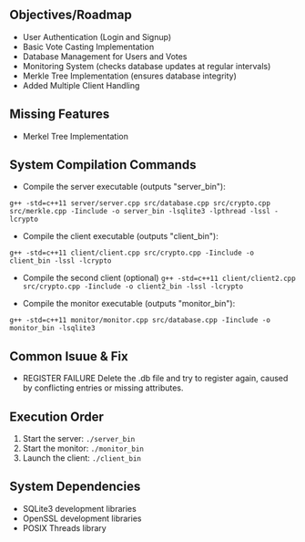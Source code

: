 ## Objectives/Roadmap
- User Authentication (Login and Signup)
- Basic Vote Casting Implementation
- Database Management for Users and Votes
- Monitoring System (checks database updates at regular intervals)
- Merkle Tree Implementation (ensures database integrity)
- Added Multiple Client Handling

## Missing Features
- Merkel Tree Implementation



## System Compilation Commands

- Compile the server executable (outputs "server_bin"):

`g++ -std=c++11 server/server.cpp src/database.cpp src/crypto.cpp src/merkle.cpp -Iinclude -o server_bin -lsqlite3 -lpthread -lssl -lcrypto`

- Compile the client executable (outputs "client_bin"):

`g++ -std=c++11 client/client.cpp src/crypto.cpp -Iinclude -o client_bin -lssl -lcrypto`

- Compile the second client (optional)
`g++ -std=c++11 client/client2.cpp src/crypto.cpp -Iinclude -o client2_bin -lssl -lcrypto`

- Compile the monitor executable (outputs "monitor_bin"):

`g++ -std=c++11 monitor/monitor.cpp src/database.cpp -Iinclude -o monitor_bin -lsqlite3`


## Common Isuue & Fix
- REGISTER FAILURE
    Delete the .db file and try to register again, caused by conflicting entries or missing attributes.


## Execution Order
1. Start the server: `./server_bin`
2. Start the monitor: `./monitor_bin`
3. Launch the client: `./client_bin`

## System Dependencies
- SQLite3 development libraries
- OpenSSL development libraries
- POSIX Threads library
